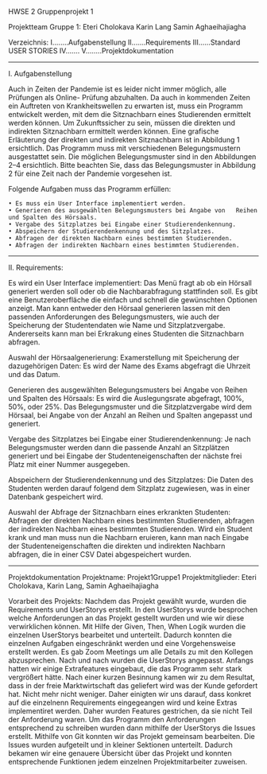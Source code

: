 HWSE 2
Gruppenprojekt 1

Projektteam Gruppe 1:
Eteri Cholokava
Karin Lang
Samin Aghaeihajiagha

Verzeichnis:
I........Aufgabenstellung
II.......Requirements
III......Standard USER STORIES
IV.......
V........Projektdokumentation

***************************************************************************************************************************************************************************************************************

I. Aufgabenstellung 

Auch in Zeiten der Pandemie ist es leider nicht immer möglich, alle Prüfungen als Online- 
Prüfung abzuhalten. Da auch in kommenden Zeiten ein Auftreten von Krankheitswellen zu erwarten 
ist, muss ein Programm entwickelt werden, mit dem die Sitznachbarn eines Studierenden 
ermittelt werden können. Um Zukunftssicher zu sein, müssen die direkten und indirekten 
Sitznachbarn ermittelt werden können. Eine grafische Erläuterung der direkten und indirekten 
Sitznachbarn ist in Abbildung 1 ersichtlich. Das Programm muss mit verschiedenen Belegungsmustern 
ausgestattet sein. Die möglichen Belegungsmuster sind in den Abbildungen 2–4 
ersichtlich. Bitte beachten Sie, dass das Belegungsmuster in Abbildung 2 für eine Zeit nach der 
Pandemie vorgesehen ist. 

Folgende Aufgaben muss das Programm erfüllen: 

    • Es muss ein User Interface implementiert werden. 
    • Generieren des ausgewählten Belegungsmusters bei Angabe von   Reihen und Spalten des Hörsaals. 
    • Vergabe des Sitzplatzes bei Eingabe einer Studierendenkennung. 
    • Abspeichern der Studierendenkennung und des Sitzplatzes. 
    • Abfragen der direkten Nachbarn eines bestimmten Studierenden. 
    • Abfragen der indirekten Nachbarn eines bestimmten Studierenden. 
    
***************************************************************************************************************************************************************************************************************    

II. Requirements:

Es wird ein User Interface implementiert:
    Das Menü fragt ab ob ein Hörsall generiert werden soll oder ob die Nachbarabfragung stattfinden soll.
    Es gibt eine Benutzeroberfläche die einfach und schnell die gewünschten Optionen anzeigt. 
    Man kann entweder den Hörsaal generieren lassen mit den passenden Anforderungen des Belegungsmusters, wie auch 
    der Speicherung der Studentendaten wie Name und Sitzplatzvergabe. Andererseits kann man bei Erkrakung eines Studenten die Sitznachbarn abfragen.

Auswahl der Hörsaalgenerierung:
    Examerstellung mit Speicherung der dazugehörigen Daten:
    Es wird der Name des Exams abgefragt die Uhrzeit und das Datum.
    
Generieren des ausgewählten Belegungsmusters bei Angabe von Reihen und Spalten des Hörsaals: 
    Es wird die Auslegungsrate abgefragt, 100%, 50%, oder 25%.
    Das Belegungsmuster und die Sitzplatzvergabe wird dem Hörsaal, bei Angabe von der Anzahl an Reihen und Spalten angepasst und generiert.

Vergabe des Sitzplatzes bei Eingabe einer Studierendenkennung: 
   Je nach Belegungsmuster werden dann die passende Anzahl an Sitzplätzen generiert und bei Eingabe der Studenteneigenschaften der nächste frei Platz mit einer Nummer ausgegeben.

Abspeichern der Studierendenkennung und des Sitzplatzes: 
   Die Daten des Studenten werden darauf folgend dem Sitzplatz zugewiesen, was in einer Datenbank gespeichert wird.

Auswahl der Abfrage der Sitznachbarn eines erkrankten Studenten:
   Abfragen der direkten Nachbarn eines bestimmten Studierenden, abfragen der indirekten Nachbarn eines bestimmten Studierenden. 
   Wird ein Student krank und man muss nun die Nachbarn eruieren, kann man nach Eingabe der Studenteneigenschaften die direkten und indirekten Nachbarn abfragen, 
   die in einer CSV Datei abgespeichert wurden.
   
***************************************************************************************************************************************************************************************************************

Projektdokumentation
Projektname: Projekt1Gruppe1
Projektmitglieder: Eteri Cholokava, Karin Lang, Samin Aghaeihajiagha

Vorarbeit des Projekts:
Nachdem das Projekt gewählt wurde, wurden die Requirements und UserStorys erstellt. 
In den UserStorys wurde besprochen welche Anforderungen an das Projekt gestellt wurden und wie wir diese verwirklichen können. 
Mit Hilfe der Given, Then, When Logik wurden die einzelnen UserStorys bearbeitet und unterteilt. Dadurch konnten die einzelnen Aufgaben eingeschränkt werden und eine Vorgehensweise erstellt werden.
Es gab Zoom Meetings um alle Details zu mit den Kollegen abzusprechen. Nach und nach wurden die UserStorys angepasst. Anfangs hatten wir einige 
Extrafeatures eingebaut, die das Programm sehr stark vergrößert hätte. Nach einer kurzen Besinnung kamen wir zu dem Resultat, dass in der freie Marktwirtschaft 
das geliefert wird was der Kunde gefordert hat. Nicht mehr nicht weniger. Daher einigten wir uns darauf, dass konkret auf die einzelnenn Requirements eingegeangen wird und keine Extras implementiret werden. 
Daher wurden Features gestrichen, da sie nicht Teil der Anforderung waren. 
Um das Programm den Anforderungen entsprechend zu schreiben wurden dann mithilfe der UserStorys die Issues erstellt. Mithilfe von Git konnten wir das Projekt gemeinsam bearbeiten.
Die Issues wurden aufgeteilt und in kleiner Sektionen unterteilt. Dadurch bekamen wir eine genauere Übersicht über das Projekt und konnten entsprechende Funktionen jedem einzelnen Projektmitarbeiter zuweisen.

